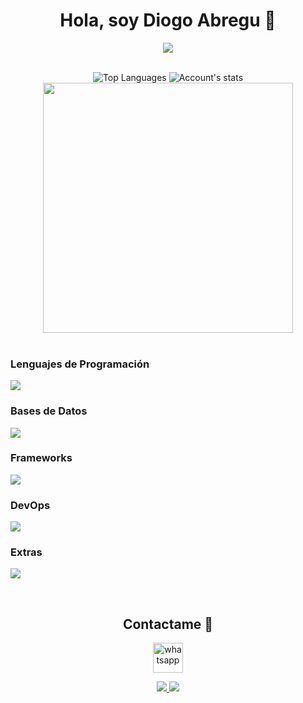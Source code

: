 <div align="center">
<h1 align="center">Hola, soy <strong>Diogo Abregu</strong> 👋</h1>
</div>

<div align="center">
  <img src="https://github.com/DiogoFabricioAG/DiogoFabricioAG/assets/126220077/5ee8a2c2-30d5-4f5b-9b24-c75f2c3f34db">
</div>

<br/>


<div align="center">
  
  ![Top Languages](https://github-readme-stats.vercel.app/api/top-langs?username=DiogoFabricioAG&show_icons=true&theme=tokyonight&layout=compact)
  ![Account's stats](https://github-readme-stats.vercel.app/api?username=DiogoFabricioAG&show_icons=true&theme=tokyonight&layout=compact)
  <img src="https://github.com/Anmol-Baranwal/Cool-GIFs-For-GitHub/assets/74038190/7b282ec6-fcc3-4600-90a7-2c3140549f58" width="400">
  <br><br>
  
</div>



<h3>Lenguajes de Programación</h3>
<p>
  <a href="https://skillicons.dev">
    <img src="https://skillicons.dev/icons?i=js,ts,py,java&perline=2" />
  </a>
</p>

<h3>Bases de Datos</h3>
<p>
  <a href="https://skillicons.dev">
    <img src="https://skillicons.dev/icons?i=postgres,sqlite,mongodb,mysql,redis,dynamodb&perline=3" />
  </a>
</p>

<h3>Frameworks</h3>
<p>
  <a href="https://skillicons.dev">
    <img src="https://skillicons.dev/icons?i=tailwind,vue,astro,django,spring,fastapi,flask,express,nuxtjs&perline=3" />
  </a>
</p>

<h3>DevOps</h3>
<p>
  <a href="https://skillicons.dev">
    <img src="https://skillicons.dev/icons?i=github,aws,netlify,docker,githubactions&perline=3" />
  </a>
</p>

<h3>Extras</h3>
<p>
  <a href="https://skillicons.dev">
    <img src="https://skillicons.dev/icons?i=html,react,git,notion,idea,vscode,wordpress,vite,vercel,pinia&perline=5" />
  </a>
</p>


<br/>

<h2 align="center">Contactame 🙌</h2>

<p align="center">
  <a href="https://api.whatsapp.com/send?phone=+51923790280&text=Hola,%20mi%20nombre%20es%20%3CTu%20nombre%3E,%20quisiera%20hablar%20contigo%20sobre%20%3C%22Tema%20de%20conversaci%C3%B3n%22%3E"  target="blank">
    <img align="center" src="https://www.espai.es/blog/wp-content/uploads/2013/04/whatsapp-logo.png" align="center" alt="whatsapp" height="48" width="48" />
</a>
</p>
<p align="center">
  <a href="https://www.linkedin.com/in/diogo-abregu-g/" target="blank">
    <img src="https://skillicons.dev/icons?i=linkedin" />
  </a>  
  <a href="mailto:diogo.abregu.g@uni.pe/" target="blank">
    <img src="https://skillicons.dev/icons?i=gmail" />
  </a>  
</p>

